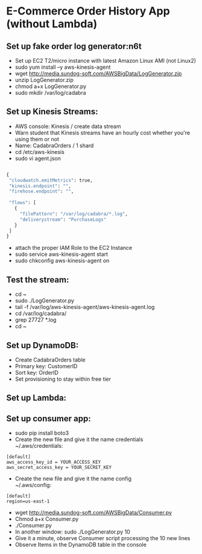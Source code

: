 # E-Commerce Order History App (without Lambda)

## Set up fake order log generator:n6t 
-	Set up EC2 T2/micro instance with latest Amazon Linux AMI (not Linux2)  
-	sudo yum install –y aws-kinesis-agent
-	wget http://media.sundog-soft.com/AWSBigData/LogGenerator.zip
-	unzip LogGenerator.zip
-	chmod a+x LogGenerator.py
-	sudo mkdir /var/log/cadabra

## Set up Kinesis Streams:
-	AWS console: Kinesis / create data stream
-	Warn student that Kinesis streams have an hourly cost whether you're using them or not
-	Name: CadabraOrders / 1 shard
-	cd /etc/aws-kinesis
-	sudo vi agent.json

 ```python

{
  "cloudwatch.emitMetrics": true,
  "kinesis.endpoint": "",
  "firehose.endpoint": "",
  
  "flows": [
    {
      "filePattern": "/var/log/cadabra/*.log",
      "deliverystream": "PurchaseLogs"
    }
  ]
}
```

- attach the proper IAM Role to the EC2 Instance
-	sudo service aws-kinesis-agent start
-	sudo chkconfig aws-kinesis-agent on

## Test the stream:
-	cd ~
-	sudo ./LogGenerator.py
-	tail -f /var/log/aws-kinesis-agent/aws-kinesis-agent.log
- cd /var/log/cadabra/
- grep 27727 *.log
- cd ~

## Set up DynamoDB:
-	Create CadabraOrders table
-	Primary key: CustomerID
-	Sort key: OrderID
-	Set provisioning to stay within free tier


## Set up Lambda:




## Set up consumer app:
-	sudo pip install boto3  
-	Create the new file and give it the name credentials  
~/.aws/credentials:  
```
[default]
aws_access_key_id = YOUR_ACCESS_KEY
aws_secret_access_key = YOUR_SECRET_KEY
```
-	Create the new file and give it the name config  
~/.aws/config:  
```
[default]
region=us-east-1
```
-	wget http://media.sundog-soft.com/AWSBigData/Consumer.py
-	Chmod a+x Consumer.py
-	./Consumer.py
-	In another window: sudo ./LogGenerator.py 10
-	Give it a minute, observe Consumer script processing the 10 new lines
-	Observe Items in the DynamoDB table in the console

